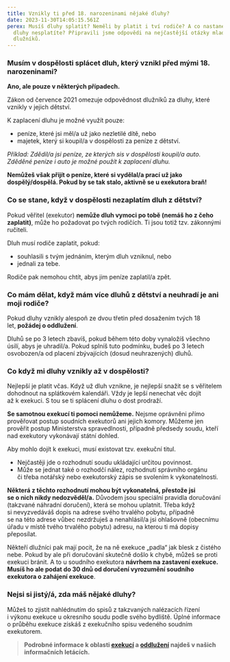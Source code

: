 ```yaml
---
title: Vznikly ti před 18. narozeninami nějaké dluhy?
date: 2023-11-30T14:05:15.561Z
perex: Musíš dluhy splatit? Neměli by platit i tví rodiče? A co nastane, když
  dluhy nesplatíte? Připravili jsme odpovědi na nejčastější otázky mladých
  dlužníků.
---
```

### Musím v dospělosti splácet dluh, který vznikl před mými 18. narozeninami?

**Ano, ale pouze v některých případech.**

Zákon od července 2021 omezuje odpovědnost dlužníků za dluhy, které vznikly v jejich dětství.

K zaplacení dluhu je možné využít pouze:

* peníze, které jsi měl/a už jako nezletilé dítě, nebo
* majetek, který si koupil/a v dospělosti za peníze z dětství.

*Příklad: Zdědil/a jsi peníze, ze kterých sis v dospělosti koupil/a auto. Zděděné peníze i auto je možné použít k zaplacení dluhu.*

**Nemůžeš však přijít o peníze, které si vydělal/a prací už jako dospělý/dospělá. Pokud by se tak stalo, aktivně se u exekutora braň!**

### Co se stane, když v dospělosti nezaplatím dluh z dětství?

Pokud věřitel (exekutor) **nemůže dluh vymoci po tobě (nemáš ho z čeho zaplatit)**, může ho požadovat po tvých rodičích. Ti jsou totiž tzv. zákonnými ručiteli.

Dluh musí rodiče zaplatit, pokud:

* souhlasili s tvým jednáním, kterým dluh vzniknul, nebo
* jednali za tebe.

Rodiče pak nemohou chtít, abys jim peníze zaplatil/a zpět.

### Co mám dělat, když mám více dluhů z dětství a neuhradí je ani moji rodiče?

Pokud dluhy vznikly alespoň ze dvou třetin před dosažením tvých 18 let, **požádej o oddlužení**.

Dluhů se po 3 letech zbavíš, pokud během této doby vynaložíš všechno úsilí, abys je uhradil/a. Pokud splníš tuto podmínku, budeš po 3 letech osvobozen/a od placení zbývajících (dosud neuhrazených) dluhů.

### Co když mi dluhy vznikly až v dospělosti? 

Nejlepší je platit včas. Když už dluh vznikne, je nejlepší snažit se s věřitelem dohodnout na splátkovém kalendáři. Vždy je lepší nenechat věc dojít až k exekuci. S tou se ti splácení dluhu o dost prodraží.

**Se samotnou exekucí ti pomoci nemůžeme.** Nejsme oprávněni přímo prověřovat postup soudních exekutorů ani jejich komory. Můžeme jen prověřit postup Ministerstva spravedlnosti, případně předsedy soudu, kteří nad exekutory vykonávají státní dohled.

Aby mohlo dojít k exekuci, musí existovat tzv. exekuční titul.

* Nejčastěji jde o rozhodnutí soudu ukládající určitou povinnost.
* Může se jednat také o rozhodčí nález, rozhodnutí správního orgánu či třeba notářský nebo exekutorský zápis se svolením k vykonatelnosti.

**Některá z těchto rozhodnutí mohou být vykonatelná, přestože jsi se o nich nikdy nedozvěděl/a.** Důvodem jsou speciální pravidla doručování (takzvané náhradní doručení), která se mohou uplatnit. Třeba když si nevyzvedáváš dopis na adrese svého trvalého pobytu, případně se na této adrese vůbec nezdržuješ a nenahlásil/a jsi ohlašovně (obecnímu úřadu v místě tvého trvalého pobytu) adresu, na kterou ti má dopisy přeposílat.

Někteří dlužníci pak mají pocit, že na ně exekuce „padla“ jak blesk z čistého nebe. Pokud by ale při doručování skutečně došlo k chybě, můžeš se proti exekuci bránit. A to u soudního exekutora **návrhem na zastavení exekuce. Musíš ho ale podat do 30 dnů od doručení vyrozumění soudního exekutora o zahájení exekuce**.

### **Nejsi si jistý/á, zda máš nějaké dluhy?** 

Můžeš to zjistit nahlédnutím do spisů z takzvaných nalézacích řízení i výkonu exekuce u okresního soudu podle svého bydliště. Úplné informace o průběhu exekuce získáš z exekučního spisu vedeného soudním exekutorem.

> **Podrobné informace k oblasti [exekucí](https://www.ochrance.cz/letaky/exekuce/exekuce.pdf) a [oddlužení](https://www.ochrance.cz/letaky/oddluzeni-i/oddluzeni-i.pdf) najdeš v našich informačních letácích.**
